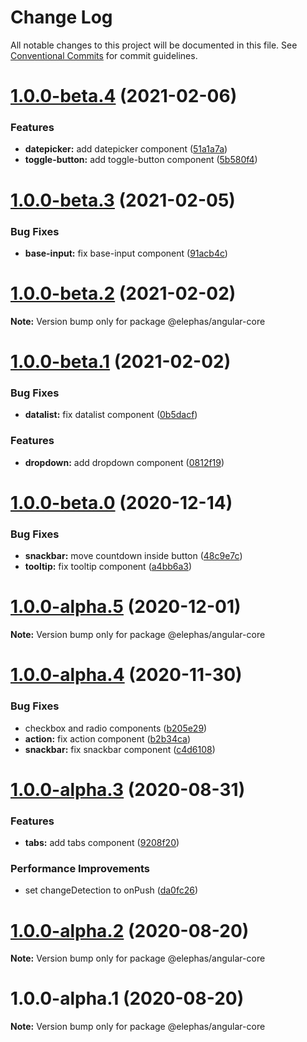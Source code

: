 # Change Log

All notable changes to this project will be documented in this file.
See [Conventional Commits](https://conventionalcommits.org) for commit guidelines.

# [1.0.0-beta.4](https://github.com/cft-group/elephas-angular/compare/v1.0.0-beta.3...v1.0.0-beta.4) (2021-02-06)


### Features

* **datepicker:** add datepicker component ([51a1a7a](https://github.com/cft-group/elephas-angular/commit/51a1a7a9c9c3f269327742aaa0a73d507d2522a1))
* **toggle-button:** add toggle-button component ([5b580f4](https://github.com/cft-group/elephas-angular/commit/5b580f4fd876849e87976c2799469cdfe2de84c2))





# [1.0.0-beta.3](https://github.com/cft-group/elephas-angular/compare/v1.0.0-beta.2...v1.0.0-beta.3) (2021-02-05)


### Bug Fixes

* **base-input:** fix base-input component ([91acb4c](https://github.com/cft-group/elephas-angular/commit/91acb4c617cea294fc093d4c4cd92b7a37200a04))





# [1.0.0-beta.2](https://github.com/cft-group/elephas-angular/compare/v1.0.0-beta.1...v1.0.0-beta.2) (2021-02-02)

**Note:** Version bump only for package @elephas/angular-core





# [1.0.0-beta.1](https://github.com/cft-group/elephas-angular/compare/v1.0.0-beta.0...v1.0.0-beta.1) (2021-02-02)


### Bug Fixes

* **datalist:** fix datalist component ([0b5dacf](https://github.com/cft-group/elephas-angular/commit/0b5dacf9d05412359a4c49f526feb0b26fef49b1))


### Features

* **dropdown:** add dropdown component ([0812f19](https://github.com/cft-group/elephas-angular/commit/0812f1950d619f0d4248718f651439c6fa1806cb))





# [1.0.0-beta.0](https://github.com/cft-group/elephas-angular/compare/v1.0.0-alpha.5...v1.0.0-beta.0) (2020-12-14)


### Bug Fixes

* **snackbar:** move countdown inside button ([48c9e7c](https://github.com/cft-group/elephas-angular/commit/48c9e7cdbae3046546509cd149d0b94983b1f570))
* **tooltip:** fix tooltip component ([a4bb6a3](https://github.com/cft-group/elephas-angular/commit/a4bb6a3316a8743cf02ca07403a12700cdca01cf))





# [1.0.0-alpha.5](https://github.com/cft-group/elephas-angular/compare/v1.0.0-alpha.4...v1.0.0-alpha.5) (2020-12-01)

**Note:** Version bump only for package @elephas/angular-core





# [1.0.0-alpha.4](https://github.com/cft-group/elephas-angular/compare/v1.0.0-alpha.3...v1.0.0-alpha.4) (2020-11-30)


### Bug Fixes

* checkbox and radio components ([b205e29](https://github.com/cft-group/elephas-angular/commit/b205e2916d0b34a811412a9406bb06e228c2e8d2))
* **action:** fix action component ([b2b34ca](https://github.com/cft-group/elephas-angular/commit/b2b34ca7df59ba83d403e394c82f6f460ece072a))
* **snackbar:** fix snackbar component ([c4d6108](https://github.com/cft-group/elephas-angular/commit/c4d6108cfbd997a636545ad3c41d1ae16fbf6075))





# [1.0.0-alpha.3](https://github.com/cft-group/elephas-angular/compare/v1.0.0-alpha.2...v1.0.0-alpha.3) (2020-08-31)


### Features

* **tabs:** add tabs component ([9208f20](https://github.com/cft-group/elephas-angular/commit/9208f209ea19cc3e7c0ac691f4ed7b38a0505b14))


### Performance Improvements

* set changeDetection to onPush ([da0fc26](https://github.com/cft-group/elephas-angular/commit/da0fc26ebbbbaae5d5ff1cdd94de0beae19c6fd1))





# [1.0.0-alpha.2](https://github.com/cft-group/elephas-angular/compare/v1.0.0-alpha.1...v1.0.0-alpha.2) (2020-08-20)

**Note:** Version bump only for package @elephas/angular-core





# 1.0.0-alpha.1 (2020-08-20)

**Note:** Version bump only for package @elephas/angular-core
